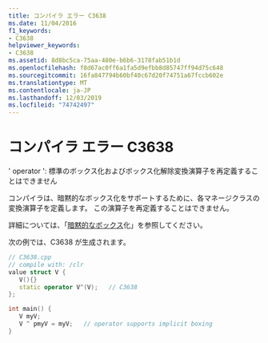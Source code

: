 ```yaml
---
title: コンパイラ エラー C3638
ms.date: 11/04/2016
f1_keywords:
- C3638
helpviewer_keywords:
- C3638
ms.assetid: 8d8bc5ca-75aa-480e-b6b6-3178fab51b1d
ms.openlocfilehash: f8d67ac0ff6a1fa5d9efbb8d85747ff94d75c648
ms.sourcegitcommit: 16fa847794b60bf40c67d20f74751a67fccb602e
ms.translationtype: MT
ms.contentlocale: ja-JP
ms.lasthandoff: 12/03/2019
ms.locfileid: "74742497"
---
```

# <a name="compiler-error-c3638"></a>コンパイラ エラー C3638

' operator ': 標準のボックス化およびボックス化解除変換演算子を再定義することはできません

コンパイラは、暗黙的なボックス化をサポートするために、各マネージクラスの変換演算子を定義します。 この演算子を再定義することはできません。

詳細については、「[暗黙的なボックス](../../extensions/boxing-cpp-component-extensions.md)化」を参照してください。

次の例では、C3638 が生成されます。

```cpp
// C3638.cpp
// compile with: /clr
value struct V {
   V(){}
   static operator V^(V);   // C3638
};

int main() {
   V myV;
   V ^ pmyV = myV;   // operator supports implicit boxing
}
```
